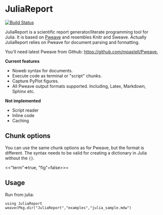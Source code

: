 # JuliaReport

[![Build Status](https://travis-ci.org/mpastell/JuliaReport.jl.svg?branch=master)](https://travis-ci.org/mpastell/JuliaReport.jl)

JuliaReport is a scientific report generator/literate programming tool
for Julia. It is based on [Pweave](http://mpastell.com/pweave) and
resembles Knitr and Sweave. Actually JuliaReport relies on Pweave for
document parsing and formatting.

You'll need latest Pweave from Github: <https://github.com/mpastell/Pweave.>

**Current features**

* Noweb syntax for documents.
* Execute code as terminal or "script" chunks.
* Capture PyPlot figures.
* All Pweave output formats supported. Including, Latex, Markdown, Sphinx etc.

**Not implemented**

* Script reader
* Inline code
* Caching

## Chunk options

You can use the same chunk options as for Pweave, but the format is different.
The syntax needs to be valid for creating a dictionary in Julia without the `{}`.

  <<"term"=>true, "fig"=false>>=




## Usage

Run from julia:

    using JuliaReport
    weave(Pkg.dir("JuliaReport","examples","julia_sample.mdw")
